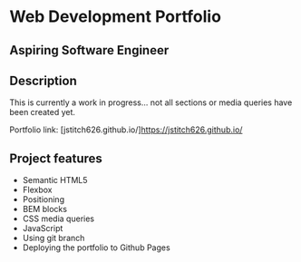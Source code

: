 # Web Development Portfolio

## Aspiring Software Engineer

## Description

This is currently a work in progress... not all sections or media queries have been created yet.

Portfolio link: [jstitch626.github.io/]https://jstitch626.github.io/


## Project features

- Semantic HTML5
- Flexbox
- Positioning
- BEM blocks
- CSS media queries
- JavaScript
- Using git branch
- Deploying the portfolio to Github Pages
